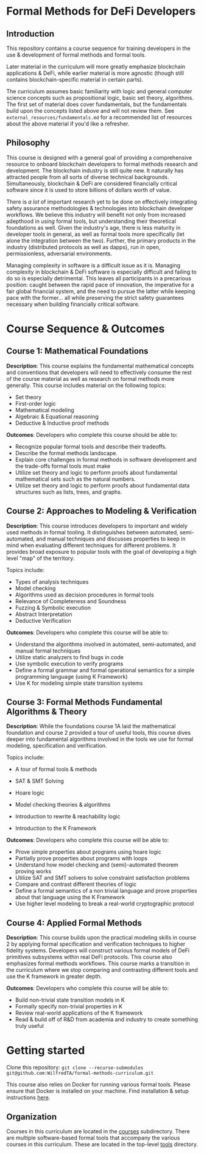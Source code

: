 # Formal Methods for DeFi Developers

## Introduction
This repository contains a course sequence for training developers in the use & development of formal methods and formal tools.

Later material in the curriculum will more greatly emphasize blockchain applications & DeFi, while earlier material is more agnostic (though still contains blockchain-specific material in certain parts).

The curriculum assumes basic familiarity with logic and general computer science concepts such as propositional logic, basic set theory, algorithms. The first set of material does cover fundamentals, but the fundamentals build upon the concepts listed above and will not review them. See `external_resources/fundamentals.md` for a recommended list of resources about the above material if you'd like a refresher.


## Philosophy
This course is designed with a general goal of providing a comprehensive resource to onboard blockchain developers to formal methods research and development. The blockchain industry is still quite new. It naturally has attracted people from all sorts of diverse technical backgrounds. Simultaneously, blockchain & DeFi are considered financially critical software since it is used to store billions of dollars worth of value. 

There is *a lot* of important research yet to be done on effectively integrating safety assurance methodologies & technologies into blockchain developer workflows. We believe this industry will benefit not only from increased adepthood in *using* formal tools, but understanding their theoretical foundations as well. Given the industry's age, there is less maturity in developer tools in general, as well as formal tools more specifically (let alone the integration between the two). Further, the primary products in the industry (distributed protocols as well as dapps), run in open, permissionless, adversarial environments. 

Managing complexity in software is a difficult issue as it is. Managing complexity in blockchain & DeFi software is especially difficult and failing to do so is especially detrimental. This leaves all participants in a precarious position: caught between the rapid pace of innovation, the imperative for a fair global financial system, and the need to pursue the latter while keeping pace with the former... all while preserving the strict safety guarantees necessary when building financially critical software.

# Course Sequence & Outcomes

## Course 1: Mathematical Foundations 

**Description**: This course explains the fundamental mathematical concepts and conventions that developers will need to effectively consume the rest of the course material as well as research on formal methods more generally. This course includes material on the following topics:

- Set theory
- First-order logic 
- Mathematical modeling
- Algebraic & Equational reasoning
- Deductive & Inductive proof methods


**Outcomes**: Developers who complete this course should be able to: 
- Recognize popular formal tools and describe their tradeoffs. 
- Describe the formal methods landscape.
- Explain core challenges in formal methods in software development and the trade-offs formal tools must make
- Utilize set theory and logic to perform proofs about fundamental mathematical sets such as the natural numbers.
- Utilize set theory and logic to perform proofs about fundamental data structures such as lists, trees, and graphs.



## Course 2: Approaches to Modeling & Verification
**Description**: This course introduces developers to important and widely used methods in formal tooling. It distinguishes between automated, semi-automated, and manual techniques and discusses properties to keep in mind when evaluating different techniques for different problems. It provides broad exposure to popular tools with the goal of developing a high level "map" of the territory.

Topics include:
- Types of analysis techniques
- Model checking
- Algorithms used as decision procedures in formal tools
- Relevance of Completeness and Soundness
- Fuzzing & Symbolic execution
- Abstract Interpretation
- Deductive Verification


**Outcomes**: Developers who complete this course will be able to:
- Understand the algorithms involved in automated, semi-automated, and manual formal techniques
- Utilize static analyzers to find bugs in code
- Use symbolic execution to verify programs
- Define a formal grammar and formal operational semantics for a simple programming language (using K Framework)
- Use K for modeling simple state transition systems



## Course 3: Formal Methods Fundamental Algorithms & Theory


**Description**: While the foundations course 1A laid the mathematical foundation and course 2 provided a tour of useful tools, this course dives deeper into fundamental algorithms involved in the tools we use for formal modeling, specification and verification.

Topics include:
- A tour of formal tools & methods

- SAT & SMT Solving
- Hoare logic
- Model checking theories & algorithms
- Introduction to rewrite & reachability logic
- Introduction to the K Framework


**Outcomes**: Developers who complete this course will be able to:
- Prove simple properties about programs using hoare logic
- Partially prove properties about programs with loops
- Understand how model checking and (semi)-automated theorem proving works
- Utilize SAT and SMT solvers to solve constraint satisfaction problems
- Compare and contrast different theories of logic 
- Define a formal semantics of a non trivial language and prove properties about that language using the K Framework
- Use higher level modeling to break a real-world cryptographic protocol


## Course 4: Applied Formal Methods

**Description**: This course builds upon the practical modeling skills in course 2 by applying formal specification and verification techniques to higher fidelity systems. Developers will construct various formal models of DeFi primitives subsystems within real DeFi protocols. This course also emphasizes formal methods workflows. This course marks a transition in the curriculum where we stop comparing and contrasting different tools and use the K framework in greater depth.

**Outcomes**: Developers who complete this course will be able to:
- Build non-trivial state transition models in K
- Formally specify non-trivial properties in K
- Review real-world applications of the K framework
- Read & build off of R&D from academia and industry to create something truly useful

# Getting started
Clone this repository: `git clone --recurse-submodules git@github.com:WilfredTA/formal-methods-curriculum.git`

This course also relies on Docker for running various formal tools. Please ensure that Docker is installed on your machine. Find installation & setup instructions [here](https://docs.docker.com/engine/install/).


## Organization
Courses in this curriculum are located in the [courses](/courses) subdirectory. There are multiple software-based formal tools that accompany the various courses in this curriculum. These are located in the top-level [tools](/tools) directory.
